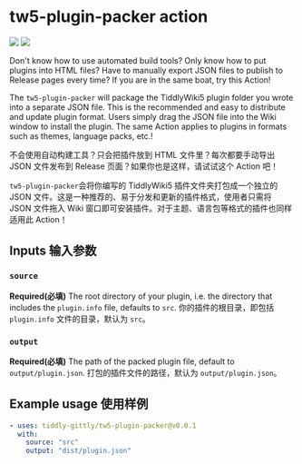 # tw5-plugin-packer action

![](https://img.shields.io/badge/Version-v0.0.1-green) [![](https://img.shields.io/badge/Join-TW5CPL-yellow)](https://github.com/tiddly-gittly/TiddlyWiki-CPL)

Don't know how to use automated build tools? Only know how to put plugins into HTML files? Have to manually export JSON files to publish to Release pages every time? If you are in the same boat, try this Action!

The `tw5-plugin-packer` will package the TiddlyWiki5 plugin folder you wrote into a separate JSON file. This is the recommended and easy to distribute and update plugin format. Users simply drag the JSON file into the Wiki window to install the plugin. The same Action applies to plugins in formats such as themes, language packs, etc.!

不会使用自动构建工具？只会把插件放到 HTML 文件里？每次都要手动导出 JSON 文件发布到 Release 页面？如果你也是这样，请试试这个 Action 吧！

`tw5-plugin-packer`会将你编写的 TiddlyWiki5 插件文件夹打包成一个独立的 JSON 文件。这是一种推荐的、易于分发和更新的插件格式，使用者只需将 JSON 文件拖入 Wiki 窗口即可安装插件。对于主题、语言包等格式的插件也同样适用此 Action！

## Inputs 输入参数

### `source`

**Required(必填)** The root directory of your plugin, i.e. the directory that includes the `plugin.info` file, defaults to `src`. 你的插件的根目录，即包括 `plugin.info` 文件的目录，默认为 `src`。

### `output`

**Required(必填)** The path of the packed plugin file, default to `output/plugin.json`. 打包的插件文件的路径，默认为 `output/plugin.json`。

## Example usage 使用样例

```yaml
- uses: tiddly-gittly/tw5-plugin-packer@v0.0.1
  with:
    source: "src"
    output: "dist/plugin.json"
```
